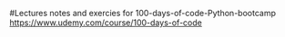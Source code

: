 #Lectures notes and exercies for 100-days-of-code-Python-bootcamp
 https://www.udemy.com/course/100-days-of-code
